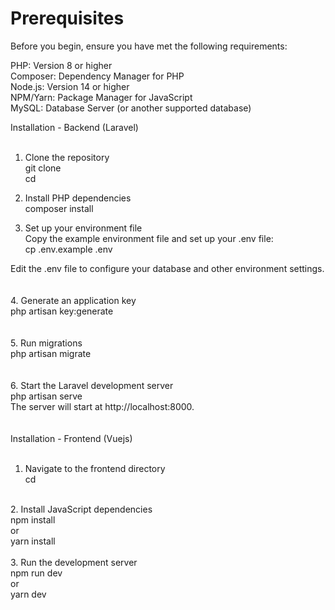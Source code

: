 # Prerequisites
Before you begin, ensure you have met the following requirements: <br />

PHP: Version 8 or higher <br />
Composer: Dependency Manager for PHP <br />
Node.js: Version 14 or higher <br />
NPM/Yarn: Package Manager for JavaScript <br />
MySQL: Database Server (or another supported database) <br />




Installation - Backend (Laravel) <br />
<br />
1. Clone the repository <br />
git clone <repository-url> <br />
cd <repository-name> <br />


2. Install PHP dependencies <br />
composer install <br />

3. Set up your environment file <br />
Copy the example environment file and set up your .env file: <br />
cp .env.example .env <br />

Edit the .env file to configure your database and other environment settings. <br />
<br />
<br />
4. Generate an application key <br />
php artisan key:generate <br />
<br />
<br />
5. Run migrations <br />
php artisan migrate <br />
<br />
<br />
6. Start the Laravel development server <br />
php artisan serve <br />
The server will start at http://localhost:8000. <br />
<br />
<br />
Installation - Frontend (Vuejs) <br />
<br />
1. Navigate to the frontend directory <br />
cd <frontend-directory> <br />
<br />
2. Install JavaScript dependencies <br />
npm install <br />
or <br />
yarn install <br />
<br />
3. Run the development server <br />
npm run dev <br />
or <br />
yarn dev <br />
